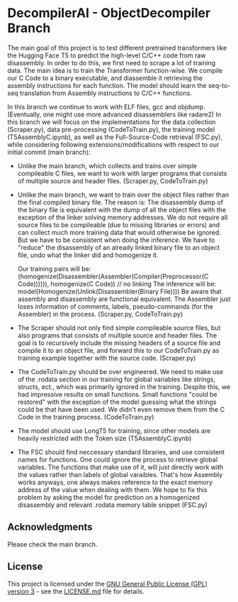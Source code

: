 # DecompilerAI - ObjectDecompiler Branch
The main goal of this project is to test different pretrained transformers like the Hugging Face T5 to predict the high-level C/C++ code from raw disassembly. In order to do this, we first need to scrape a lot of training data. The main idea is to train the Transformer function-wise. We compile our C Code to a binary executable, and diassemble it retrieving the assembly instructions for each function. The model should learn the seq-to-seq translation from Assembly instructions to C/C++ functions.

In this branch we continue to work with ELF files, gcc and objdump. (Eventually, one might use more advanced disassemblers like radare2)
In this branch we will focus on the implementations for the data collection (Scraper.py), data pre-processing (CodeToTrain.py), the training model (T5AssemblyC.ipynb), as well as the Full-Source-Code retrieval (FSC.py), while considering following extensions/modifications with respect to our initial commit (main branch):
- Unlike the main branch, which collects and trains over simple compileable C files, we want to work with larger programs that consists of multiple source and header files. (Scraper.py, CodeToTrain.py)
- Unlike the main branch, we want to train over the object files rather than the final compiled binary file.
  The reason is: The disassembly dump of the binary file is equivalent with the dump of all the object files with the exception of the linker solving memory addresses.
  We do not require all source files to be compileable (due to missing libraries or errors) and can collect much more training data that would otherwise be ignored.
  But we have to be consistent when doing the inference. We have to "reduce" the disassembly of an already linked binary file to an object file, undo what the linker did and homogenize it.

  Our training pairs will be: (homogenize(Disassembler(Assembler(Compiler(Preprocessor(C Code)))))), homogenize(C Code)) // no linking
  The inference will be: model(Homogenize(Unlink(Disassembler(Binary File))))
  Be aware that assembly and disassembly are functional equivalent. The Assembler just loses information of comments, labels, pseudo-commands (for the Assembler) in the process. (Scraper.py, CodeToTrain.py)
- The Scraper should not only find simple compileable source files, but also programs that consists of multiple source and header files.
  The goal is to recursively include the missing headers of a source file and compile it to an object file, and forward this to our CodeToTrain.py as training example together with the source code. (Scraper.py)
- The CodeToTrain.py should be over engineered. We need to make use of the .rodata section in our training for global variables like strings, structs, ect., which was primarily ignored in the training. Despite this, we had impressive results on small functions. Small functions "could be restored" with the exception of the model guessing what the strings could be that have been used. We didn't even remove them from the C Code in the training process. (CodeToTrain.py)
- The model should use LongT5 for training, since other models are heavily restricted with the Token size (T5AssemblyC.ipynb)
- The FSC should find neccessary standard libraries, and use consistent names for functions. One could ignore the process to retrieve global variables. The functions that make use of it, will just directly work with the values rather than labels of global varaibles. That's how Assembly works anyways, one always makes reference to the exact memory address of the value when dealing with them. We hope to fix this problem by asking the model for prediction on a homogenized disassembly and relevant .rodata memory table snippet (FSC.py)

## Acknowledgments

Please check the main branch.

## License

This project is licensed under the [GNU General Public License (GPL) version 3](LICENSE.md) - see the [LICENSE.md](LICENSE.md) file for details.
